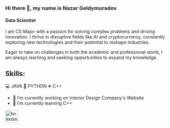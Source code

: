 ### Hi there 👋, my name is Nazar Geldymuradov
#### Data Scientist 

I am CS Major with a passion for solving complex problems and driving innovation. I thrive in disruptive fields like AI and cryptocurrency, constantly exploring new technologies and their potential to reshape industries.

Eager to take on challenges in both the academic and professional world, I am always learning and seeking opportunities to expand my knowledge. 

## Skills: 
💻 JAVA 
📝 PYTHON 
➕ C++

- 🔭 I’m currently working on Interior Design Company's Website 
- 🌱 I’m currently learning C++ 


[<img src='https://cdn.jsdelivr.net/npm/simple-icons@3.0.1/icons/linkedin.svg' alt='linkedin' height='40'>](https://www.linkedin.com/in/https://www.linkedin.com/in/nazargeldy//)  

